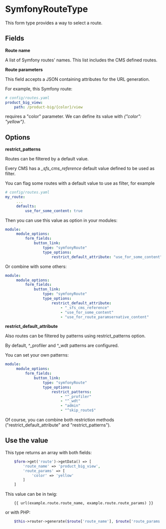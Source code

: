 # SymfonyRouteType

This form type provides a way to select a route.

## Fields

**Route name**

A list of Symfony routes' names. This list includes the CMS defined routes.

**Route parameters**

This field accepts a JSON containing attributes for the URL generation.

For example, this Symfony route:

```yaml
# config/routes.yaml
product_big_view:
    path: /product-big/{color}/view
```

requires a "color" parameter. We can define its value with *{"color": "yellow"}*.

## Options

**restrict_patterns**

Routes can be filtered by a default value.

Every CMS has a *_sfs_cms_reference* default value defined to be used as filter.

You can flag some routes with a default value to use as filter, for example

```yaml
# config/routes.yaml
my_route:
     ...
     defaults:
         use_for_some_content: true
```

Then you can use this value as option in your modules:

```yaml
module:
     module_options:
         form_fields:
             button_link:
                 type: "symfonyRoute"
                 type_options:
                     restrict_default_attribute: "use_for_some_content"
```

Or combine with some others:

```yaml
module:
     module_options:
         form_fields:
             button_link:
                 type: "symfonyRoute"
                 type_options:
                     restrict_default_attribute:
                         - "_sfs_cms_reference"
                         - "use_for_some_content"
                         - "use_for_route_paramsernative_content"
```

**restrict_default_attribute**

Also routes can be filtered by patterns using restrict_patterns option.

By default, ^_profiler and ^_wdt patterns are configured.

You can set your own patterns:

```yaml
module:
     module_options:
         form_fields:
             button_link:
                 type: "symfonyRoute"
                 type_options:
                     restrict_patterns:
                         - "^_profiler"
                         - "^_wdt"
                         - "admin"
                         - "^skip_route$"
```

Of course, you can combine both restriction methods ("restrict_default_attribute" and "restrict_patterns").

## Use the value

This type returns an array with both fields:

```php
    $form->get('route')->getData() => [
        'route_name' => 'product_big_view',
        'route_params' => [
            'color' => 'yellow'
        ]       
    ]   
```

This value can be in twig:

```twig
    {{ url(example.route.route_name, example.route.route_params) }}
```

or with PHP:

```php
    $this->router->generate($route['route_name'], $route['route_params']);
```

